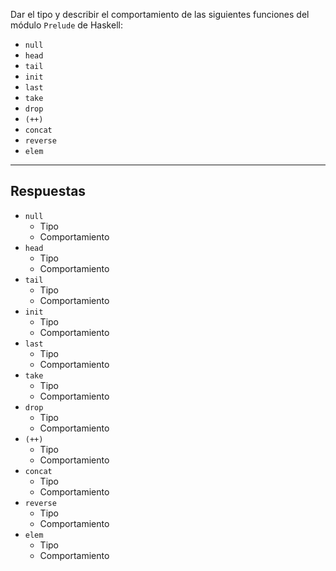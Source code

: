 Dar el tipo y describir el comportamiento de las siguientes funciones del módulo `Prelude` de Haskell:

+ `null` 
+ `head` 
+ `tail` 
+ `init` 
+ `last` 
+ `take` 
+ `drop` 
+ `(++)` 
+ `concat` 
+ `reverse` 
+ `elem`

---
## Respuestas

+ `null` 
	+ Tipo
	+ Comportamiento
+ `head` 
	+ Tipo
	+ Comportamiento
+ `tail` 
	+ Tipo
	+ Comportamiento
+ `init` 
	+ Tipo
	+ Comportamiento
+ `last` 
	+ Tipo
	+ Comportamiento
+ `take` 
	+ Tipo
	+ Comportamiento
+ `drop` 
	+ Tipo
	+ Comportamiento
+ `(++)` 
	+ Tipo
	+ Comportamiento
+ `concat` 
	+ Tipo
	+ Comportamiento
+ `reverse` 
	+ Tipo
	+ Comportamiento
+ `elem`
	+ Tipo
	+ Comportamiento